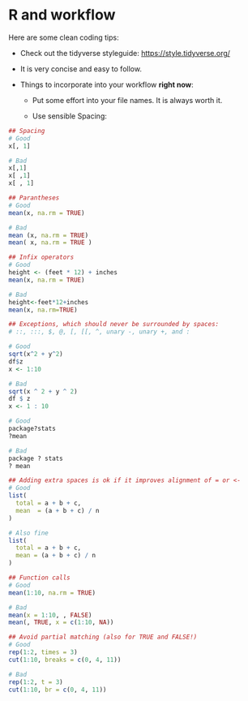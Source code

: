# R and workflow

Here are some clean coding tips:

* Check out the tidyverse styleguide: https://style.tidyverse.org/

* It is very concise and easy to follow.

* Things to incorporate into your workflow __right now__:

  - Put some effort into your file names. It is always worth it.

  - Use sensible Spacing:

```r
## Spacing
# Good
x[, 1]

# Bad
x[,1]
x[ ,1]
x[ , 1]

## Parantheses
# Good
mean(x, na.rm = TRUE)

# Bad
mean (x, na.rm = TRUE)
mean( x, na.rm = TRUE )

## Infix operators
# Good
height <- (feet * 12) + inches
mean(x, na.rm = TRUE)

# Bad
height<-feet*12+inches
mean(x, na.rm=TRUE)

## Exceptions, which should never be surrounded by spaces:
# ::, :::, $, @, [, [[, ^, unary -, unary +, and :

# Good
sqrt(x^2 + y^2)
df$z
x <- 1:10

# Bad
sqrt(x ^ 2 + y ^ 2)
df $ z
x <- 1 : 10

# Good
package?stats
?mean

# Bad
package ? stats
? mean

## Adding extra spaces is ok if it improves alignment of = or <-
# Good
list(
  total = a + b + c,
  mean  = (a + b + c) / n
)

# Also fine
list(
  total = a + b + c,
  mean = (a + b + c) / n
)

## Function calls
# Good
mean(1:10, na.rm = TRUE)

# Bad
mean(x = 1:10, , FALSE)
mean(, TRUE, x = c(1:10, NA))

## Avoid partial matching (also for TRUE and FALSE!)
# Good
rep(1:2, times = 3)
cut(1:10, breaks = c(0, 4, 11))

# Bad
rep(1:2, t = 3)
cut(1:10, br = c(0, 4, 11))
```

